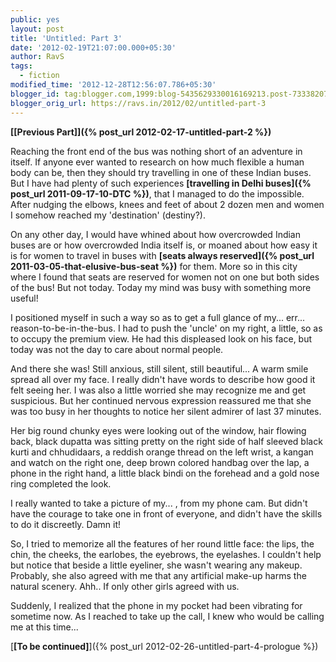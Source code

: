 ```yaml
---
public: yes
layout: post
title: 'Untitled: Part 3'
date: '2012-02-19T21:07:00.000+05:30'
author: RavS
tags:
  - fiction
modified_time: '2012-12-28T12:56:07.786+05:30'
blogger_id: tag:blogger.com,1999:blog-5435629330016169213.post-733382072726965694
blogger_orig_url: https://ravs.in/2012/02/untitled-part-3
---
```


**[\[Previous Part\]]({% post_url 2012-02-17-untitled-part-2 %})**

Reaching the front end of the bus was nothing short of an adventure in itself. If anyone ever wanted to research on how much flexible a human body can be, then they should try travelling in one of these Indian buses. But I have had plenty of such experiences **[travelling in Delhi buses]({% post_url 2011-09-17-10-DTC %})**, that I managed to do the impossible. After nudging the elbows, knees and feet of about 2 dozen men and women I somehow reached my 'destination' (destiny?).

On any other day, I would have whined about how overcrowded Indian buses are or how overcrowded India itself is, or moaned about how easy it is for women to travel in buses with **[seats always reserved]({% post_url 2011-03-05-that-elusive-bus-seat %})** for them. More so in this city where I found that seats are reserved for women not on one but both sides of the bus! But not today. Today my mind was busy with something more useful!

I positioned myself in such a way so as to get a full glance of my... err... reason-to-be-in-the-bus. I had to push the 'uncle' on my right, a little, so as to occupy the premium view. He had this displeased look on his face, but today was not the day to care about normal people.

And there she was! Still anxious, still silent, still beautiful... A warm smile spread all over my face. I really didn't have words to describe how good it felt seeing her. I was also a little worried she may recognize me and get suspicious. But her continued nervous expression reassured me that she was too busy in her thoughts to notice her silent admirer of last 37 minutes.

Her big round chunky eyes were looking out of the window, hair flowing back, black dupatta was sitting pretty on the right side of half sleeved black kurti and chhudidaars, a reddish orange thread on the left wrist, a kangan and watch on the right one, deep brown colored handbag over the lap, a phone in the right hand, a little black bindi on the forehead and a gold nose ring completed the look.

I really wanted to take a picture of my... , from my phone cam. But didn't have the courage to take one in front of everyone, and didn't have the skills to do it discreetly. Damn it!

So, I tried to memorize all the features of her round little face: the lips, the chin, the cheeks, the earlobes, the eyebrows, the eyelashes. I couldn't help but notice that beside a little eyeliner, she wasn't wearing any makeup. Probably, she also agreed with me that any artificial make-up harms the natural scenery. Ahh.. If only other girls agreed with us.

Suddenly, I realized that the phone in my pocket had been vibrating for sometime now. As I reached to take up the call, I knew who would be calling me at this time...

[**\[To be continued\]**]({% post_url 2012-02-26-untitled-part-4-prologue %})

